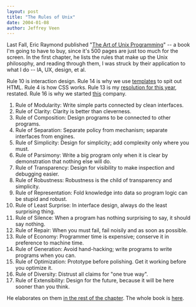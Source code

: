 ```yaml
---
layout: post
title: "The Rules of Unix"
date: 2004-01-08
author: Jeffrey Veen
---
```

<p>Last Fall, Eric Raymond published "<a href="http://www.amazon.com/exec/obidos/tg/detail/-/0131429019/hotwiredstyle">The Art of Unix Programming</a>" -- a book I'm going to have to buy, since it's 500 pages are just too much for the screen. In the first chapter, he lists the rules that make up the Unix philosophy, and reading through them, I was struck by their application to what I do -- IA, UX, design, et al.</p>

<p>Rule 10 is interaction design. Rule 14 is why we use <a href="http://smarty.php.net/">templates</a> to spit out HTML. Rule 4 is how CSS works. Rule 13 is my <a href="http://adaptivepath.com/publications/essays/archives/000279.php">resolution for this year</a>, restated. Rule 16 is why we started <a href="http://adaptivepath.com/">this</a> company.</p>

<ol>
	 <li>Rule of Modularity: Write simple parts connected by clean interfaces.
	 <li>Rule of Clarity: Clarity is better than cleverness.
	 <li>Rule of Composition: Design programs to be connected to other programs.</li>
	 <li>Rule of Separation: Separate policy from mechanism; separate interfaces from engines.</li>
	 <li>Rule of Simplicity: Design for simplicity; add complexity only where you must.</li>
	 <li>Rule of Parsimony: Write a big program only when it is clear by demonstration that nothing else will do.</li>
	 <li>Rule of Transparency: Design for visibility to make inspection and debugging easier.</li>
	 <li>Rule of Robustness: Robustness is the child of transparency and simplicity.</li>
	 <li>Rule of Representation: Fold knowledge into data so program logic can be stupid and robust.</li>
	<li>Rule of Least Surprise: In interface design, always do the least surprising thing.</li>
	<li>Rule of Silence: When a program has nothing surprising to say, it should say nothing.</li>
	<li>Rule of Repair: When you must fail, fail noisily and as soon as possible.</li>
	<li>Rule of Economy: Programmer time is expensive; conserve it in preference to machine time.</li>
	<li>Rule of Generation: Avoid hand-hacking; write programs to write programs when you can.</li>
	<li>Rule of Optimization: Prototype before polishing. Get it working before you optimize it.</li>
	<li>Rule of Diversity: Distrust all claims for "one true way".</li>
	<li>Rule of Extensibility: Design for the future, because it will be here sooner than you think.</li>
</ol>
<p>He elaborates on them <a href="http://www.faqs.org/docs/artu/ch01s06.html">in the rest of the chapter</a>. The whole book is <a href=""">here</a>.</p>
